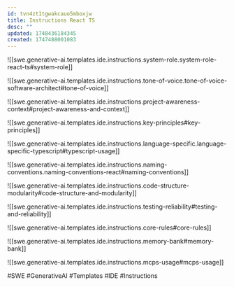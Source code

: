 ```yaml
---
id: tvn4zt1tgwakcauo5mboxjw
title: Instructions React TS
desc: ""
updated: 1748436184345
created: 1747488001083
---
```


![[swe.generative-ai.templates.ide.instructions.system-role.system-role-react-ts#system-role]]

![[swe.generative-ai.templates.ide.instructions.tone-of-voice.tone-of-voice-software-architect#tone-of-voice]]

![[swe.generative-ai.templates.ide.instructions.project-awareness-context#project-awareness-and-context]]

![[swe.generative-ai.templates.ide.instructions.key-principles#key-principles]]

![[swe.generative-ai.templates.ide.instructions.language-specific.language-specific-typescript#typescript-usage]]

![[swe.generative-ai.templates.ide.instructions.naming-conventions.naming-conventions-react#naming-conventions]]

![[swe.generative-ai.templates.ide.instructions.code-structure-modularity#code-structure-and-modularity]]

![[swe.generative-ai.templates.ide.instructions.testing-reliability#testing-and-reliability]]

![[swe.generative-ai.templates.ide.instructions.core-rules#core-rules]]

![[swe.generative-ai.templates.ide.instructions.memory-bank#memory-bank]]

![[swe.generative-ai.templates.ide.instructions.mcps-usage#mcps-usage]]

#SWE #GenerativeAI #Templates #IDE #Instructions
